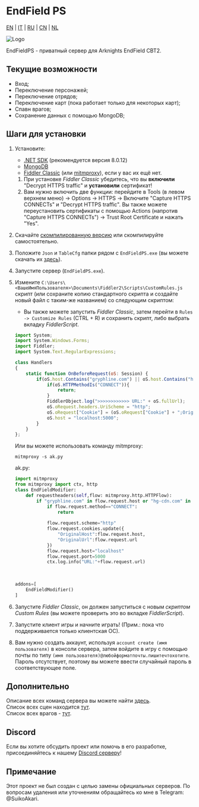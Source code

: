 # EndField PS
[EN](/README.md) | [IT](./README_it-IT.md) | [RU](./README_ru-RU.md) | [CN](./README_zh-CN.md) | [NL](./README_nl-NL.md)

![Logo](https://socialify.git.ci/SuikoAkari/EndFieldPS/image?custom_description=Private+server+for+EndField&amp;description=1&amp;font=Jost&amp;forks=1&amp;issues=1&amp;language=1&amp;logo=https%3A%2F%2Farknights.wiki.gg%2Fimages%2F3%2F31%2FArknights_Endfield_logo.png&amp;name=1&amp;pattern=Circuit+Board&amp;pulls=1&amp;stargazers=1&amp;theme=Dark)

EndFieldPS - приватный сервер для Arknights EndField CBT2.

## Текущие возможности

* Вход;
* Переключение персонажей;
* Переключение отрядов;
* Переключение карт (пока работает только для некоторых карт);
* Спавн врагов;
* Сохранение данных с помощью MongoDB;

## Шаги для установки

1. Установите: 
   * [.NET SDK](https://dotnet.microsoft.com/en-us/download) (рекомендуется версия 8.0.12)
   * [MongoDB](https://www.mongodb.com/try/download/community)
   * [Fiddler Classic](https://www.telerik.com/fiddler/fiddler-classic) (или [mitmproxy](https://mitmproxy.org/)), если у вас их ещё нет.
   1. При установке *Fiddler Classic* убедитесь, что вы **включили** "Decrypt HTTPS traffic" и **установили** сертификат!
   2. Вам нужно включить две функции: перейдите в Tools (в левом верхнем меню) -> Options -> HTTPS -> Включите "Capture HTTPS CONNECTs" и "Decrypt HTTPS traffic". Вы также можете переустановить сертификаты с помощью Actions (напротив "Capture HTTPS CONNECTs") -> Trust Root Certificate и нажать "Yes".
2. Скачайте [скомпилированную версию](https://github.com/SuikoAkari/EndFieldPS/releases/latest) или скомпилируйте самостоятельно.
3. Положите `Json` и `TableCfg` папки рядом с `EndFieldPS.exe` (вы можете скачать их [здесь](https://github.com/PotRooms/EndFieldData/tree/main)).
4. Запустите сервер (`EndFieldPS.exe`).
5. Измените `C:\Users\<ВашеИмяПользователя>\Documents\Fiddler2\Scripts\CustomRules.js` скрипт (или сохраните копию стандартного скрипта и создайте новый файл с таким-же названием) со следующим скриптом:
    * Вы также можете запустить *Fiddler Classic*, затем перейти в `Rules -> Customize Rules` (CTRL + R) и сохранить скрипт, либо выбрать вкладку *FiddlerScript*.

    ```javascript
    import System;
    import System.Windows.Forms;
    import Fiddler;
    import System.Text.RegularExpressions;

    class Handlers
    {
        static function OnBeforeRequest(oS: Session) {
            if(oS.host.Contains("gryphline.com") || oS.host.Contains("hg-cdn.com")) {
                if(oS.HTTPMethodIs("CONNECT")){
                    return;
                }
                FiddlerObject.log(">>>>>>>>>>>> URL:" + oS.fullUrl);
                oS.oRequest.headers.UriScheme = "http";
                oS.oRequest["Cookie"] = (oS.oRequest["Cookie"] + ";OriginalHost=" + oS.host + ";OriginalUrl=" + oS.fullUrl);
                oS.host = "localhost:5000";
            }
        }
    };
    ```

    Или вы можете использовать команду mitmproxy:

    ```shell
    mitmproxy -s ak.py
    ```

    ak.py:

    ```py
    import mitmproxy
    from mitmproxy import ctx, http
    class EndFieldModifier:
        def requestheaders(self,flow: mitmproxy.http.HTTPFlow):
            if "gryphline.com" in flow.request.host or "hg-cdn.com" in flow.request.host:
                if flow.request.method=="CONNECT":
                    return
                
                flow.request.scheme="http"
                flow.request.cookies.update({
                    "OriginalHost":flow.request.host,
                    "OriginalUrl":flow.request.url
                })
                flow.request.host="localhost"
                flow.request.port=5000
                ctx.log.info("URL:"+flow.request.url)
                
                
                
    addons=[
        EndFieldModifier()
    ]
    ```

6. Запустите *Fiddler Classic*, он должен запуститься с новым *скриптом Custom Rules* (вы можете проверить это во вкладке *FiddlerScript*).
7. Запустите клиент игры и начните играть! (Прим.: пока что поддерживается только клиентская ОС).
8. Вам нужно создать аккаунт, используя `account create (имя пользователя)` в консоли сервера, затем войдите в игру с помощью почты по типу `(имя пользователя)@любойформатпочты.пишитечтохотите`. Пароль отсутствует, поэтому вы можете ввести случайный пароль в соответствующее поле.

## Дополнительно

Описание всех команд сервера вы можете найти [здесь](./CommandList/commands_ru-RU.md).<br>
Список всех сцен находится [тут](./LevelsTable.md).<br>
Список всех врагов - [тут](./EnemiesTable.md).

## Discord

Если вы хотите обсудить проект или помочь в его разработке, присоединяйтесь к нашему [Discord серверу](https://discord.gg/gPvqhfdMU6)!

## Примечание

Этот проект не был создан с целью замены официальных серверов. По вопросам удаления или уточнениям обращайтесь ко мне в Telegram: @SuikoAkari.
